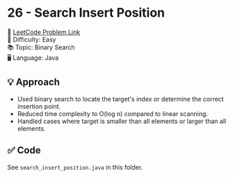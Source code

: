 # 26 - Search Insert Position

🔗 [LeetCode Problem Link](https://leetcode.com/problems/search-insert-position/)  
📌 Difficulty: Easy  
📚 Topic: Binary Search  
🖥️ Language: Java

## 💡 Approach
- Used binary search to locate the target's index or determine the correct insertion point.
- Reduced time complexity to O(log n) compared to linear scanning.
- Handled cases where target is smaller than all elements or larger than all elements.

## ✅ Code
See `search_insert_position.java` in this folder.
